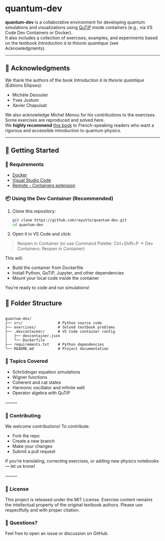 # quantum-dev

**quantum-dev** is a collaborative environment for developing quantum simulations and visualizations using [QuTiP](http://qutip.org/) inside containers (e.g., via VS Code Dev Containers or Docker).  
It also includes a collection of exercises, examples, and experiments based on the textbook *Introduction à la théorie quantique* (see Acknowledgments).

---

## 📖 Acknowledgments

We thank the authors of the book *Introduction à la théorie quantique* (Éditions Ellipses):

- Michèle Desouter  
- Yves Justum  
- Xavier Chapuisat  

We also acknowledge Michel Menou for his contributions to the exercises.  
Some exercises are reproduced and solved here.  
We **highly recommend** [this book](https://www.editions-ellipses.fr/accueil/3502-introduction-a-la-theorie-quantique-concepts-pratiques-et-applications-9782340016675.html?srsltid=AfmBOopTo8yyU7xoj-w1zpVewBI4WHael_TjV6SGtQDyMHyDtEbsf3qG) to French-speaking readers who want a rigorous and accessible introduction to quantum physics.

---

## 🚀 Getting Started

### 🔧 Requirements

- [Docker](https://www.docker.com/)
- [Visual Studio Code](https://code.visualstudio.com/)
- [Remote - Containers extension](https://marketplace.visualstudio.com/items?itemName=ms-vscode-remote.remote-containers)

### 📦 Using the Dev Container (Recommended)

1. Clone this repository:
   ```bash
   git clone https://github.com/rayutto/quantum-dev.git
   cd quantum-dev

2.	Open it in VS Code and click:
> Reopen in Container
(or use Command Palette: Ctrl+Shift+P → Dev Containers: Reopen in Container)

This will:
- Build the container from Dockerfile
- Install Python, QuTiP, Jupyter, and other dependencies
- Mount your local code inside the container

You’re ready to code and run simulations!

## 📁 Folder Structure

<pre><code>
quantum-dev/
├── src/                # Python source code
├── exercises/          # Solved textbook problems
├── .devcontainer/      # VS Code container config
│   ├── devcontainer.json
│   └── Dockerfile
├── requirements.txt    # Python dependencies
└── README.md           # Project documentation
</code></pre>


### 🧠 Topics Covered
- Schrödinger equation simulations
- Wigner functions
- Coherent and cat states
- Harmonic oscillator and infinite well
- Operator algebra with QuTiP

⸻

### 🤝 Contributing

We welcome contributions! To contribute:
- Fork the repo
- Create a new branch
- Make your changes
- Submit a pull request

If you’re translating, correcting exercises, or adding new physics notebooks — let us know!

⸻

### 📄 License

This project is released under the MIT License.
Exercise content remains the intellectual property of the original textbook authors. Please use respectfully and with proper citation.

### 💬 Questions?

Feel free to open an issue or discussion on GitHub.